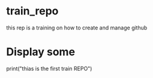 # train_repo
this rep  is a training on how to create and manage github
# Display some 
print("thias is the first train REPO")
